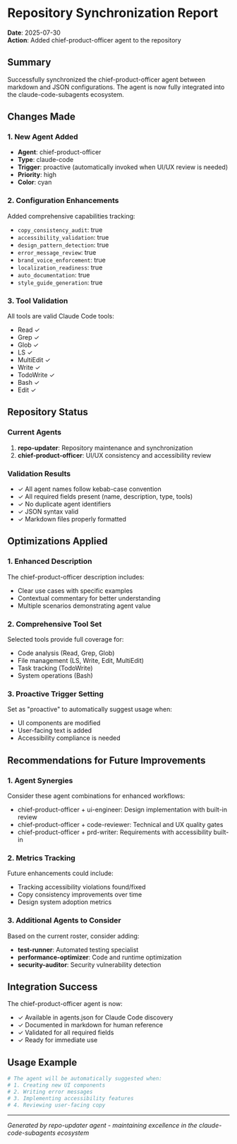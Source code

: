 # Repository Synchronization Report

**Date**: 2025-07-30  
**Action**: Added chief-product-officer agent to the repository

## Summary

Successfully synchronized the chief-product-officer agent between markdown and JSON configurations. The agent is now fully integrated into the claude-code-subagents ecosystem.

## Changes Made

### 1. New Agent Added
- **Agent**: chief-product-officer
- **Type**: claude-code
- **Trigger**: proactive (automatically invoked when UI/UX review is needed)
- **Priority**: high
- **Color**: cyan

### 2. Configuration Enhancements
Added comprehensive capabilities tracking:
- `copy_consistency_audit`: true
- `accessibility_validation`: true
- `design_pattern_detection`: true
- `error_message_review`: true
- `brand_voice_enforcement`: true
- `localization_readiness`: true
- `auto_documentation`: true
- `style_guide_generation`: true

### 3. Tool Validation
All tools are valid Claude Code tools:
- Read ✓
- Grep ✓
- Glob ✓
- LS ✓
- MultiEdit ✓
- Write ✓
- TodoWrite ✓
- Bash ✓
- Edit ✓

## Repository Status

### Current Agents
1. **repo-updater**: Repository maintenance and synchronization
2. **chief-product-officer**: UI/UX consistency and accessibility review

### Validation Results
- ✓ All agent names follow kebab-case convention
- ✓ All required fields present (name, description, type, tools)
- ✓ No duplicate agent identifiers
- ✓ JSON syntax valid
- ✓ Markdown files properly formatted

## Optimizations Applied

### 1. Enhanced Description
The chief-product-officer description includes:
- Clear use cases with specific examples
- Contextual commentary for better understanding
- Multiple scenarios demonstrating agent value

### 2. Comprehensive Tool Set
Selected tools provide full coverage for:
- Code analysis (Read, Grep, Glob)
- File management (LS, Write, Edit, MultiEdit)
- Task tracking (TodoWrite)
- System operations (Bash)

### 3. Proactive Trigger Setting
Set as "proactive" to automatically suggest usage when:
- UI components are modified
- User-facing text is added
- Accessibility compliance is needed

## Recommendations for Future Improvements

### 1. Agent Synergies
Consider these agent combinations for enhanced workflows:
- chief-product-officer + ui-engineer: Design implementation with built-in review
- chief-product-officer + code-reviewer: Technical and UX quality gates
- chief-product-officer + prd-writer: Requirements with accessibility built-in

### 2. Metrics Tracking
Future enhancements could include:
- Tracking accessibility violations found/fixed
- Copy consistency improvements over time
- Design system adoption metrics

### 3. Additional Agents to Consider
Based on the current roster, consider adding:
- **test-runner**: Automated testing specialist
- **performance-optimizer**: Code and runtime optimization
- **security-auditor**: Security vulnerability detection

## Integration Success

The chief-product-officer agent is now:
- ✓ Available in agents.json for Claude Code discovery
- ✓ Documented in markdown for human reference
- ✓ Validated for all required fields
- ✓ Ready for immediate use

## Usage Example

```bash
# The agent will be automatically suggested when:
# 1. Creating new UI components
# 2. Writing error messages
# 3. Implementing accessibility features
# 4. Reviewing user-facing copy
```

---

*Generated by repo-updater agent - maintaining excellence in the claude-code-subagents ecosystem*
